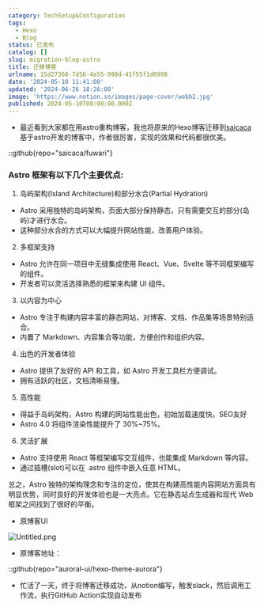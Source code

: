```yaml
---
category: TechSetup&Configuration
tags:
  - Hexo
  - Blog
status: 已发布
catalog: []
slug: migration-blog-astro
title: 迁移博客
urlname: 15d27368-7d56-4a55-998d-41f55f1d0998
date: '2024-05-10 11:41:00'
updated: '2024-06-26 18:26:00'
image: 'https://www.notion.so/images/page-cover/webb2.jpg'
published: 2024-05-10T08:00:00.000Z
---
```

- 最近看到大家都在用astro重构博客，我也将原来的Hexo博客迁移到[saicaca](https://github.com/saicaca/fuwari)基于astro开发的博客中，作者很厉害，实现的效果和代码都很优美。

::github{repo="saicaca/fuwari"}


### Astro 框架有以下几个主要优点:



1. 岛屿架构(Island Architecture)和部分水合(Partial Hydration)
- Astro 采用独特的岛屿架构，页面大部分保持静态，只有需要交互的部分(岛屿)才进行水合。
- 这种部分水合的方式可以大幅提升网站性能，改善用户体验。

2. 多框架支持
- Astro 允许在同一项目中无缝集成使用 React、Vue、Svelte 等不同框架编写的组件。
- 开发者可以灵活选择熟悉的框架来构建 UI 组件。

3. 以内容为中心
- Astro 专注于构建内容丰富的静态网站，对博客、文档、作品集等场景特别适合。
- 内置了 Markdown、内容集合等功能，方便创作和组织内容。

4. 出色的开发者体验
- Astro 提供了友好的 API 和工具，如 Astro 开发工具栏方便调试。
- 拥有活跃的社区，文档清晰易懂。

5. 高性能
- 得益于岛屿架构，Astro 构建的网站性能出色，初始加载速度快。SEO友好
- Astro 4.0 将组件渲染性能提升了 30%~75%。

6. 灵活扩展
- Astro 支持使用 React 等框架编写交互组件，也能集成 Markdown 等内容。
- 通过插槽(slot)可以在 .astro 组件中嵌入任意 HTML。

总之，Astro 独特的架构理念和专注的定位，使其在构建高性能内容网站方面具有明显优势，同时良好的开发体验也是一大亮点。它在静态站点生成器和现代 Web 框架之间找到了很好的平衡。

- 原博客UI

![Untitled.png](https://prod-files-secure.s3.us-west-2.amazonaws.com/5d24fe63-e567-4804-86f9-9fdc62e13082/3d59c350-432a-4fb6-a08f-0638fef2026e/Untitled.png?X-Amz-Algorithm=AWS4-HMAC-SHA256&X-Amz-Content-Sha256=UNSIGNED-PAYLOAD&X-Amz-Credential=ASIAZI2LB4662WPJJPG7%2F20250415%2Fus-west-2%2Fs3%2Faws4_request&X-Amz-Date=20250415T053936Z&X-Amz-Expires=3600&X-Amz-Security-Token=IQoJb3JpZ2luX2VjEJ3%2F%2F%2F%2F%2F%2F%2F%2F%2F%2FwEaCXVzLXdlc3QtMiJHMEUCIGizt9Qojp%2F8zq0gAmn%2BILSR81f1AxX42fn3tHIrTSpZAiEAjcJlpxHsUgcVgYyxml%2FFAg9u1IDxKpdILLB7FnvuFo8q%2FwMIJhAAGgw2Mzc0MjMxODM4MDUiDBLhgDqVHhJfYYb5oCrcAwHBa22J%2BDFPvy3jE%2BSa3Y%2Fge5HQMa0V%2BdVpOqvRugquJB8neWnnDcFCrDDlaoQ1aO3g2cIHTBa7DlDb7xOYySCR78gPIa1WsTWx4gfcrNEIRlizyZxB6CVIIFwgLjIGvRB7orGQYSKGUM0GTntOq1r3%2BIfCZ4f%2FvgrkHoUK2TDseQ7JBzY0FEL4QsQ4GlqMETiiVi2ieTqEQDEHE5dOW8Al9KuL3GKaY9JymUbHYa7tMAeNd2eMmN1EWvEsmqO%2FDQiu1y%2B6wyXPYBygX%2BwNUayTgLly6TCzCvafJVdpFaHfqqrycKao2Fr7F84ot73LdsRlZh405PqmfmouqLq0G%2BKS80bApPxdFQamrQEPxYT1gzPeLuoCBZQcX2lTXRmspg31KcoppYA65EtGFMHCUOzvXldf3h8o%2FdYW3BrlAraVa%2F%2F3heWKm6ZWFsBprqtbr%2FOQapY1Zk2wB22mMmRBFiLlvo2tJkgOyNR%2FXNjRk%2B8JL6qcKvU%2FcacT3Eo161DchvOgL2EjnOiPFejtNuxcDIucXSurztNLsQUe2FakAz0ezrqly%2FJQelvq60uD3IdSjoHECneW6aaNuixkVKbYpWcgbMn%2BjGr%2FQRnjtNfnKTRlTSJwTIMwhrvzyBP1MKbO978GOqUBScrR%2BITESr73b75xIjCcptEU8p12U28CFQPTBIYuz%2BSzGhlOlAe4qD4oQuXf9X8ny6XJxF5kMM2QVjegR3AqmvZSOMLJM9X4y7fo4cz59eBtDoat96kD94CJ4E11ze5YAjzYqIbUHAPRfO0hV955Pq61TR6Q0%2BZk%2Bvwh7Fs4ppX1W68kOwu4h3gsCVMoHQCoUpDOtLcW3N0oBqaia6sL%2FN3UN1Go&X-Amz-Signature=eb00b4ce41adea41fffbffc02d7d70eb0d2dd89ebf17d40ee7e6d0e0319c19fe&X-Amz-SignedHeaders=host&x-id=GetObject)

- 原博客地址：

::github{repo="auroral-ui/hexo-theme-aurora"}

- 忙活了一天，终于将博客迁移成功，从notion编写，触发slack，然后调用工作流，执行GitHub Action实现自动发布
